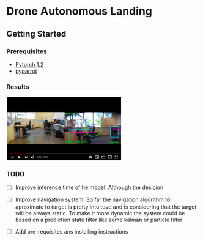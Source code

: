 # Drone Autonomous Landing

## Getting Started

### Prerequisites

* [Pytorch 1.2](https://pytorch.org/)
* [pyparrot](https://github.com/amymcgovern/pyparrot)


### Results

<img src="images/Selection_138.png" width="300" >

### TODO

- [ ] Improve inference time of he model. Although the desicion 
- [ ] Improve navigation system. So far the navigation algorithm  to aproximate to target is pretty intuituve and is considering that the target will be always static. 
To make it more dynamic the system could be based on a prediction state filter like some kalman or particle filter
- [ ] Add pre-requisites ans installing instructions



